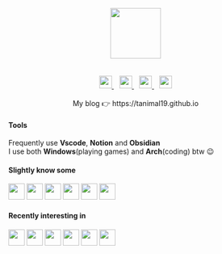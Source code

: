<div align="center">
  <br>
  <img src="https://github.com/Tanimal19/Tanimal19/blob/6b8a7463b76ce2431b51721b25e96f950864cb7c/Greeting.png" height="100px">
  <br>
  <br>
  <br>
  <a href="https://github.com/Tanimal19" target="_blank">
    <img height="25px" src="https://github.com/Tanimal19/Tanimal19/blob/0a6f7d241fc789f1864fbaf08038ddccce5f27d5/icon/github.svg">
  </a>
  &ensp;
  <a href="https://twitter.com" target="_blank">
    <img height="25px" src="https://github.com/Tanimal19/Tanimal19/blob/0a6f7d241fc789f1864fbaf08038ddccce5f27d5/icon/twitter.svg">
  </a>
  &ensp;
  <a href="mailto:tanimal1912@gmail.com" target="_blank">
    <img height="25px" src="https://github.com/Tanimal19/Tanimal19/blob/0a6f7d241fc789f1864fbaf08038ddccce5f27d5/icon/gmail.svg">
  </a>
  &ensp;
  <a href="https://www.linkedin.com" target="_blank">
    <img height="25px" src="https://github.com/Tanimal19/Tanimal19/blob/0a6f7d241fc789f1864fbaf08038ddccce5f27d5/icon/linkedin.svg">
  </a>
  <br>
  <br>
  My blog 👉 https://tanimal19.github.io  
</div>



#### Tools
Frequently use **Vscode**, **Notion** and **Obsidian**  
I use both **Windows**(playing games) and **Arch**(coding) btw 😉

#### Slightly know some
<div>
  <img height="32" width="32" src="https://cdn.simpleicons.org/c" />
  <img height="32" width="32" src="https://cdn.simpleicons.org/python" />
  <img height="32" width="32" src="https://cdn.simpleicons.org/html5" />
  <img height="32" width="32" src="https://cdn.simpleicons.org/css3" />
  <img height="32" width="32" src="https://cdn.simpleicons.org/javascript" />
  <img height="32" width="32" src="https://cdn.simpleicons.org/electron" />
</div>

#### Recently interesting in
<div>
  <img height="32" width="32" src="https://cdn.simpleicons.org/c++" />
  <img height="32" width="32" src="https://cdn.simpleicons.org/unity/000" />
  <img height="32" width="32" src="https://cdn.simpleicons.org/react" />
  <img height="32" width="32" src="https://cdn.simpleicons.org/next.js" />
  <img height="32" width="32" src="https://cdn.simpleicons.org/pytorch" />
  <img height="32" width="32" src="https://cdn.simpleicons.org/tensorflow" />
</div>


<!---
Tanimal19/Tanimal19 is a ✨ special ✨ repository because its `README.md` (this file) appears on your GitHub profile.
You can click the Preview link to take a look at your changes.
--->
